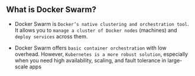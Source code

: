 ## What is Docker Swarm?

- Docker Swarm is `Docker’s native clustering and orchestration tool`. It allows you to `manage a cluster of Docker nodes` (machines) and `deploy services` across them.

- Docker Swarm offers `basic container orchestration` with low overhead. However, `Kubernetes is a more robust solution`, especially when you need high availability, scaling, and fault tolerance in large-scale apps
